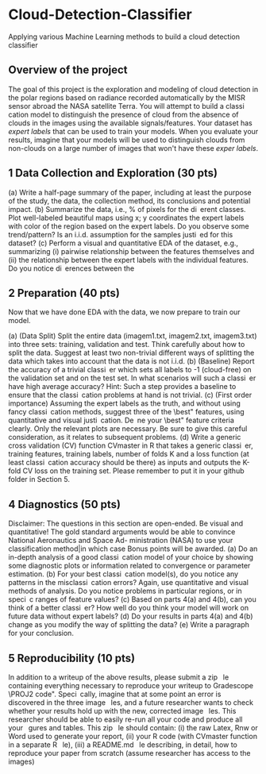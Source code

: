 # Cloud-Detection-Classifier
Applying various Machine Learning methods to build a cloud detection classifier

## Overview of the project
The goal of this project is the exploration and modeling of cloud detection in the polar regions based on radiance recorded automatically by the MISR sensor abroad the NASA
satellite Terra. You will attempt to build a classi cation model to distinguish the presence of cloud from the absence of clouds in the images using the available signals/features. Your
dataset has *expert labels* that can be used to train your models. When you evaluate your results, imagine that your models will be used to distinguish clouds from non-clouds on a
large number of images that won't have these *exper labels*. 

## 1 Data Collection and Exploration (30 pts)

(a) Write a half-page summary of the paper, including at least the purpose of the study, the data, the collection method, its conclusions and potential impact.
(b) Summarize the data, i.e., % of pixels for the di erent classes. Plot well-labeled beautiful maps using x; y coordinates the expert labels with color of the region based on the expert labels. Do you observe some trend/pattern? Is an i.i.d. assumption for the samples justi ed for this dataset?
(c) Perform a visual and quantitative EDA of the dataset, e.g., summarizing (i) pairwise relationship between the features themselves and (ii) the relationship between the expert labels with the individual features. Do you notice di erences between the

## 2 Preparation (40 pts)
Now that we have done EDA with the data, we now prepare to train our model.

(a) (Data Split) Split the entire data (imagem1.txt, imagem2.txt, imagem3.txt) into three sets: training, validation and test. Think carefully about how to split the data.
Suggest at least two non-trivial different ways of splitting the data which takes into account that the data is not i.i.d.
(b) (Baseline) Report the accuracy of a trivial classi er which sets all labels to -1
(cloud-free) on the validation set and on the test set. In what scenarios will such a
classi er have high average accuracy? Hint: Such a step provides a baseline to ensure
that the classi cation problems at hand is not trivial.
(c) (First order importance) Assuming the expert labels as the truth, and without using
fancy classi cation methods, suggest three of the \best" features, using quantitative
and visual justi cation. De ne your \best" feature criteria clearly. Only the relevant
plots are necessary. Be sure to give this careful consideration, as it relates to subsequent
problems.
(d) Write a generic cross validation (CV) function CVmaster in R that takes a generic
classi er, training features, training labels, number of folds K and a loss function (at
least classi cation accuracy should be there) as inputs and outputs the K-fold CV loss
on the training set. Please remember to put it in your github folder in Section 5.

## 4 Diagnostics (50 pts)

Disclaimer: The questions in this section are open-ended. Be visual and quantitative! The
gold standard arguments would be able to convince National Aeronautics and Space Ad-
ministration (NASA) to use your classification method|in which case Bonus points will be
awarded.
(a) Do an in-depth analysis of a good classi cation model of your choice by showing some
diagnostic plots or information related to convergence or parameter estimation.
(b) For your best classi cation model(s), do you notice any patterns in the misclassi cation
errors? Again, use quantitative and visual methods of analysis. Do you notice problems
in particular regions, or in speci c ranges of feature values?
(c) Based on parts 4(a) and 4(b), can you think of a better classi er? How well do you
think your model will work on future data without expert labels?
(d) Do your results in parts 4(a) and 4(b) change as you modify the way of splitting the
data?
(e) Write a paragraph for your conclusion.

## 5 Reproducibility (10 pts)
In addition to a writeup of the above results, please submit a zip  le containing everything
necessary to reproduce your writeup to Gradescope \PROJ2 code". Speci cally, imagine that
at some point an error is discovered in the three image  les, and a future researcher wants
to check whether your results hold up with the new, corrected image  les. This researcher
should be able to easily re-run all your code and produce all your  gures and tables. This zip
 le should contain:
(i) the raw Latex, Rnw or Word used to generate your report,
(ii) your R code (with CVmaster function in a separate R  le),
(iii) a README.md  le describing, in detail, how to reproduce your paper from scratch
(assume researcher has access to the images)
